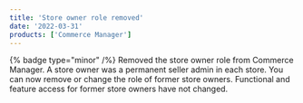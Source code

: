 ```yaml
---
title: 'Store owner role removed'
date: '2022-03-31'
products: ['Commerce Manager']
---
```

{% badge type="minor" /%} 
Removed the store owner role from Commerce Manager. A store owner was a permanent seller admin in each store. You can now remove or change the role of former store owners. Functional and feature access for former store owners have not changed.
